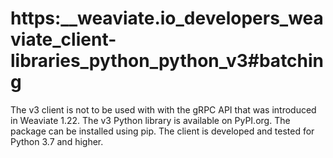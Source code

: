 # https:\_\_weaviate.io_developers_weaviate_client-libraries_python_python_v3#batching

The v3 client is not to be used with with the gRPC API that was introduced in Weaviate 1.22. The v3 Python library is available on PyPI.org. The package can be installed using pip. The client is developed and tested for Python 3.7 and higher.
